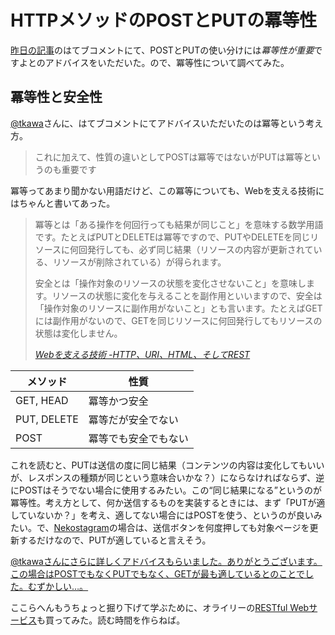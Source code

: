 # HTTPメソッドのPOSTとPUTの冪等性

[昨日の記事](/2011/03/24/http-method-post-put)のはてブコメントにて、POSTとPUTの使い分けには*冪等性が重要*ですよとのアドバイスをいただいた。ので、冪等性について調べてみた。

<!-- READMORE -->

## 冪等性と安全性

[@tkawa](http://twitter.com/#!/tkawa)さんに、はてブコメントにてアドバイスいただいたのは冪等という考え方。

> これに加えて、性質の違いとしてPOSTは冪等ではないがPUTは冪等というのも重要です

冪等ってあまり聞かない用語だけど、この冪等についても、Webを支える技術にはちゃんと書いてあった。　

> 冪等とは「ある操作を何回行っても結果が同じこと」を意味する数学用語です。たとえばPUTとDELETEは冪等ですので、PUTやDELETEを同じリソースに何回発行しても、必ず同じ結果（リソースの内容が更新されている、リソースが削除されている）が得られます。
>
> 安全とは「操作対象のリソースの状態を変化させないこと」を意味します。リソースの状態に変化を与えることを副作用といいますので、安全は「操作対象のリソースに副作用がないこと」とも言います。たとえばGETには副作用がないので、GETを同じリソースに何回発行してもリソースの状態は変化しません。
>
> <cite>[Webを支える技術 -HTTP、URI、HTML、そしてREST](http://www.amazon.co.jp/o/ASIN/4774142042/ruedap-22/)</cite>

|メソッド|性質|
|-|-|
|GET, HEAD|冪等かつ安全|
|PUT, DELETE|冪等だが安全でない|
|POST|冪等でも安全でもない|

これを読むと、PUTは送信の度に同じ結果（コンテンツの内容は変化してもいいが、レスポンスの種類が同じという意味合いかな？）にならなければならず、逆にPOSTはそうでない場合に使用するみたい。この“同じ結果になる”というのが冪等性。考え方として、何か送信するものを実装するときには、まず「PUTが適していないか？」を考え、適してない場合にはPOSTを使う、というのが良いみたい。で、[Nekostagram](http://nekostagram.com/)の場合は、送信ボタンを何度押しても対象ページを更新するだけなので、PUTが適していると言えそう。

<ins>@tkawaさんにさらに詳しくアドバイスもらいました。ありがとうございます。この場合はPOSTでもなくPUTでもなく、GETが最も適しているとのことでした。むずかしい…。</ins>

ここらへんもうちょっと掘り下げて学ぶために、オライリーの[RESTful Webサービス](http://www.amazon.co.jp/o/ASIN/4873113539/ruedap-22/)も買ってみた。読む時間を作らねば。
